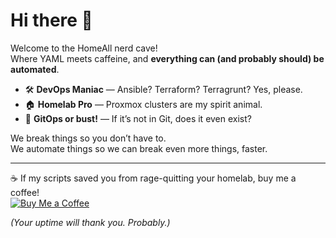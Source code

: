 # Hi there 👋

Welcome to the HomeAll nerd cave!  
Where YAML meets caffeine, and **everything can (and probably should) be automated**.

- 🛠️ **DevOps Maniac** — Ansible? Terraform? Terragrunt? Yes, please.
- 🏠 **Homelab Pro** — Proxmox clusters are my spirit animal.
- 🚀 **GitOps or bust!** — If it’s not in Git, does it even exist?

We break things so you don’t have to.  
We automate things so we can break even more things, faster.

---

☕️ If my scripts saved you from rage-quitting your homelab, buy me a coffee!  
[![Buy Me a Coffee](https://img.buymeacoffee.com/button-api/?text=Buy%20me%20a%20coffee&slug=homeall&button_colour=FFDD00&font_colour=000000&font_family=Arial&outline_colour=000000&coffee_colour=ffffff)](https://buymeacoffee.com/homeall)

*(Your uptime will thank you. Probably.)*
